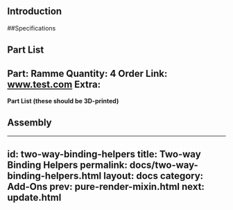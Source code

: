 ## Introduction


##Specifications


**Part List**
---
Part: Ramme
Quantity: 4
Order Link: www.test.com
Extra:
---

**Part List (these should be 3D-printed)**



## Assembly
---
id: two-way-binding-helpers
title: Two-way Binding Helpers
permalink: docs/two-way-binding-helpers.html
layout: docs
category: Add-Ons
prev: pure-render-mixin.html
next: update.html
---

